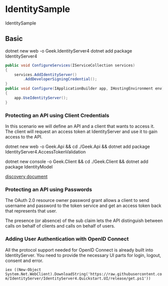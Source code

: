 # IdentitySample

IdentitySample

## Basic

dotnet new web -o Geek.IdentityServer4
dotnet add package IdentityServer4

```c#
public void ConfigureServices(IServiceCollection services)
{
    services.AddIdentityServer()
        .AddDeveloperSigningCredential();
}
public void Configure(IApplicationBuilder app, IHostingEnvironment env)
{
    app.UseIdentityServer();
}
```

### Protecting an API using Client Credentials

In this scenario we will define an API and a client that wants to access it. The client will request an access token at IdentityServer and use it to gain access to the API.

dotnet new web -o Geek.Api && cd ./Geek.Api && dotnet add package IdentityServer4.AccessTokenValidation

dotnet new console -o Geek.Client && cd ./Geek.Client && dotnet add package IdentityModel

[discovery document](http://localhost:5000/.well-known/openid-configuration)

### Protecting an API using Passwords

The OAuth 2.0 resource owner password grant allows a client to send username and password to the token service and get an access token back that represents that user.

The presence (or absence) of the sub claim lets the API distinguish between calls on behalf of clients and calls on behalf of users.

### Adding User Authentication with OpenID Connect

All the protocol support needed for OpenID Connect is already built into IdentityServer. You need to provide the necessary UI parts for login, logout, consent and error.

`iex ((New-Object System.Net.WebClient).DownloadString('https://raw.githubusercontent.com/IdentityServer/IdentityServer4.Quickstart.UI/release/get.ps1'))`